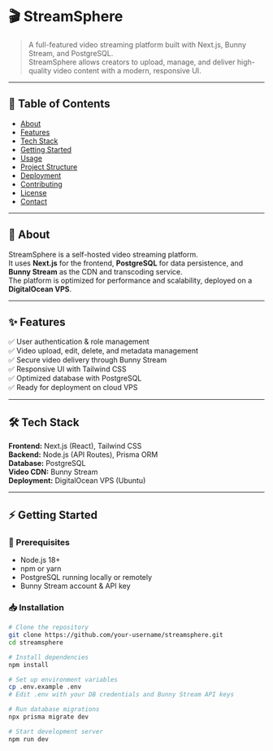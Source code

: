 # 🎬 StreamSphere

> A full-featured video streaming platform built with Next.js, Bunny Stream, and PostgreSQL.  
> StreamSphere allows creators to upload, manage, and deliver high-quality video content with a modern, responsive UI.


---



## 📌 Table of Contents
- [About](#about)
- [Features](#features)
- [Tech Stack](#tech-stack)
- [Getting Started](#getting-started)
- [Usage](#usage)
- [Project Structure](#project-structure)
- [Deployment](#deployment)
- [Contributing](#contributing)
- [License](#license)
- [Contact](#contact)

---

## 📖 About
StreamSphere is a self-hosted video streaming platform.  
It uses **Next.js** for the frontend, **PostgreSQL** for data persistence, and **Bunny Stream** as the CDN and transcoding service.  
The platform is optimized for performance and scalability, deployed on a **DigitalOcean VPS**.

---

## ✨ Features
✅ User authentication & role management  
✅ Video upload, edit, delete, and metadata management  
✅ Secure video delivery through Bunny Stream  
✅ Responsive UI with Tailwind CSS  
✅ Optimized database with PostgreSQL  
✅ Ready for deployment on cloud VPS

---

## 🛠 Tech Stack
**Frontend:** Next.js (React), Tailwind CSS  
**Backend:** Node.js (API Routes), Prisma ORM  
**Database:** PostgreSQL  
**Video CDN:** Bunny Stream  
**Deployment:** DigitalOcean VPS (Ubuntu)

---

## ⚡ Getting Started

### 🔧 Prerequisites
- Node.js 18+  
- npm or yarn  
- PostgreSQL running locally or remotely  
- Bunny Stream account & API key

### 📥 Installation
```bash
# Clone the repository
git clone https://github.com/your-username/streamsphere.git
cd streamsphere

# Install dependencies
npm install

# Set up environment variables
cp .env.example .env
# Edit .env with your DB credentials and Bunny Stream API keys

# Run database migrations
npx prisma migrate dev

# Start development server
npm run dev
